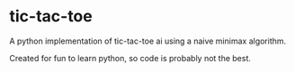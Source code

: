 # tic-tac-toe
A python implementation of tic-tac-toe ai using a naive minimax algorithm.

Created for fun to learn python, so code is probably not the best.
